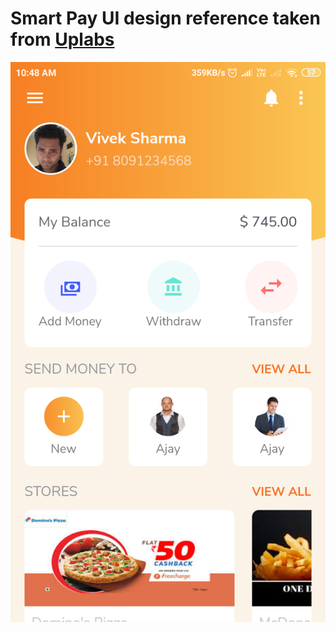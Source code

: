# Smart Pay UI design reference taken from [Uplabs](https://www.uplabs.com/posts/smart-pay-app-offers-the-easiest-way-to-send-or-receive-money)

![alt Payment UI design in Flutter](./screenshot/ss_1.png)
